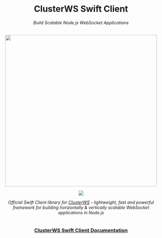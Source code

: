 <h1 align="center">ClusterWS Swift Client</h1>
<h6 align="center">Build Scalable Node.js WebSocket Applications</h6>

<p align="center">
 <img src="https://cdn.rawgit.com/goriunov/159120ca6a883d8d4e75543ec395d361/raw/f4c3c36ac1ab75beedcf73312272b60dac33ecfa/clusterws.svg" width="500">
</p>

<p align="center">
 <a title="Cocoapod Version" href="https://cocoapods.org/pods/ClusterWS-Client-Swift"><img src="https://github.com/davigr/ClusterWS-Client-Swift/blob/master/Resources/platform.svg"></a>
</p>

<p align="center">
    <i>Official Swift Client library for <a href="https://github.com/ClusterWS/ClusterWS">ClusterWS</a> - lightweight, fast and powerful framework for building horizontally & vertically scalable WebSocket applications in Node.js</i>
</p>

<h1></h1>
<h3 align="center">
    <a href="https://github.com/ClusterWS/ClusterWS-Client-Swift/wiki"><strong>ClusterWS Swift Client Documentation</strong></a>
</h3>
